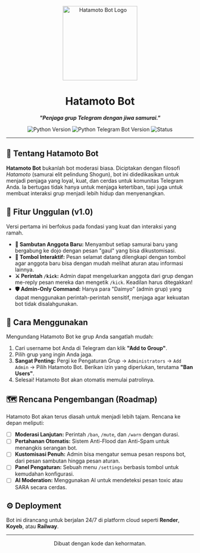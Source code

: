 <p align="center">
  <img src="link_ke_logo_anda.png" alt="Hatamoto Bot Logo" width="200"/>
</p>

<h1 align="center">Hatamoto Bot</h1>

<p align="center">
  <strong><i>"Penjaga grup Telegram dengan jiwa samurai."</i></strong>
</p>

<p align="center">
  <img src="https://img.shields.io/badge/Python-3.9%2B-blue?style=for-the-badge&logo=python" alt="Python Version">
  <img src="https://img.shields.io/badge/Library-PTB%20v20%2B-green?style=for-the-badge" alt="Python Telegram Bot Version">
  <img src="https://img.shields.io/badge/Status-Aktif%20Dikembangkan-red?style=for-the-badge" alt="Status">
</p>

---

## 🏯 Tentang Hatamoto Bot

**Hatamoto Bot** bukanlah bot moderasi biasa. Diciptakan dengan filosofi *Hatamoto* (samurai elit pelindung Shogun), bot ini didedikasikan untuk menjadi penjaga yang loyal, kuat, dan cerdas untuk komunitas Telegram Anda. Ia bertugas tidak hanya untuk menjaga ketertiban, tapi juga untuk membuat interaksi grup menjadi lebih hidup dan menyenangkan.

## 🌟 Fitur Unggulan (v1.0)

Versi pertama ini berfokus pada fondasi yang kuat dan interaksi yang ramah.

* **👋 Sambutan Anggota Baru:** Menyambut setiap samurai baru yang bergabung ke dojo dengan pesan "gaul" yang bisa dikustomisasi.
* **🤖 Tombol Interaktif:** Pesan selamat datang dilengkapi dengan tombol agar anggota baru bisa dengan mudah melihat aturan atau informasi lainnya.
* **⚔️ Perintah `/kick`:** Admin dapat mengeluarkan anggota dari grup dengan me-reply pesan mereka dan mengetik `/kick`. Keadilan harus ditegakkan!
* **🛡️ Admin-Only Command:** Hanya para "Daimyo" (admin grup) yang dapat menggunakan perintah-perintah sensitif, menjaga agar kekuatan bot tidak disalahgunakan.

## 🚀 Cara Menggunakan

Mengundang Hatamoto Bot ke grup Anda sangatlah mudah:

1.  Cari username bot Anda di Telegram dan klik **"Add to Group"**.
2.  Pilih grup yang ingin Anda jaga.
3.  **Sangat Penting:** Pergi ke Pengaturan Grup -> `Administrators` -> `Add Admin` -> Pilih Hatamoto Bot. Berikan izin yang diperlukan, terutama **"Ban Users"**.
4.  Selesai! Hatamoto Bot akan otomatis memulai patrolinya.

## 🗺️ Rencana Pengembangan (Roadmap)

Hatamoto Bot akan terus diasah untuk menjadi lebih tajam. Rencana ke depan meliputi:

-   [ ] **Moderasi Lanjutan:** Perintah `/ban`, `/mute`, dan `/warn` dengan durasi.
-   [ ] **Pertahanan Otomatis:** Sistem Anti-Flood dan Anti-Spam untuk menangkis serangan bot.
-   [ ] **Kustomisasi Penuh:** Admin bisa mengatur semua pesan respons bot, dari pesan sambutan hingga pesan aturan.
-   [ ] **Panel Pengaturan:** Sebuah menu `/settings` berbasis tombol untuk kemudahan konfigurasi.
-   [ ] **AI Moderation:** Menggunakan AI untuk mendeteksi pesan toxic atau SARA secara cerdas.

## ⚙️ Deployment

Bot ini dirancang untuk berjalan 24/7 di platform cloud seperti **Render**, **Koyeb**, atau **Railway**.

---
<p align="center">
  Dibuat dengan kode dan kehormatan.
</p>
